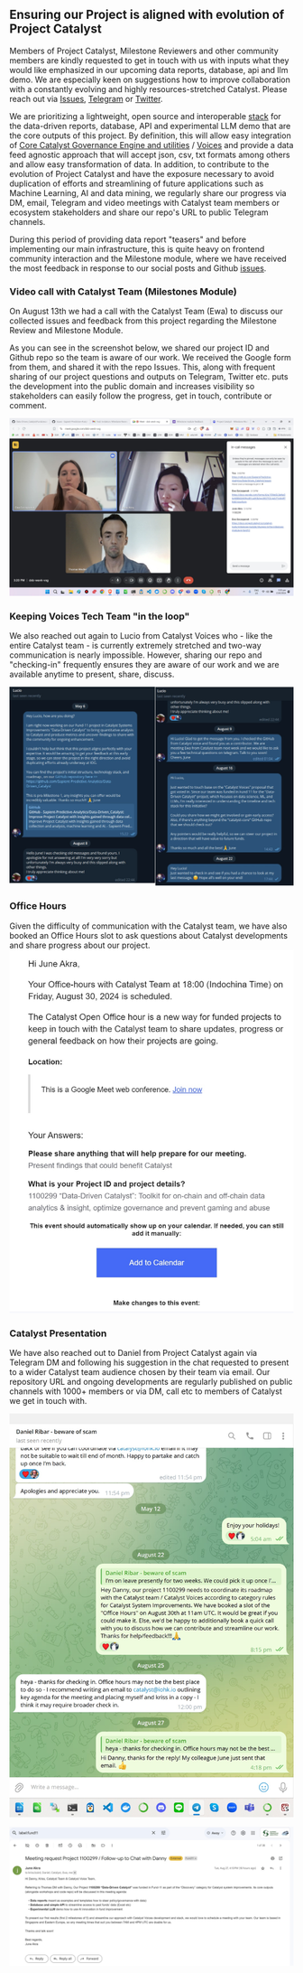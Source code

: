 ## Ensuring our Project is aligned with evolution of Project Catalyst 

Members of Project Catalyst, Milestone Reviewers and other community members are kindly requested to get in touch with us with inputs what they would like emphasized in our upcoming data reports, database, api and llm demo. We are especially keen on suggestions how to improve collaboration with a constantly evolving and highly resources-stretched Catalyst. Please reach out via [Issues](https://github.com/Sapient-Predictive-Analytics/Data-Driven_Catalyst/issues), [Telegram](https://t.me/DeveloperEcosystem) or [Twitter](https://x.com/SapientSwarm).

We are prioritizing a lightweight, open source and interoperable [stack](https://github.com/Sapient-Predictive-Analytics/Data-Driven_Catalyst/blob/main/OSDS.md) for the data-driven reports, database, API and experimental LLM demo that are the core outputs of this project. By definition, this will allow easy integration of [Core Catalyst Governance Engine and utilities](https://github.com/input-output-hk/catalyst-core) / [Voices](https://github.com/input-output-hk/catalyst-voices) and provide a data feed agnostic approach that will accept json, csv, txt formats among others and allow easy transformation of data. In addition, to contribute to the evolution of Project Catalyst and have the exposure necessary to avoid duplication of efforts and streamlining of future applications such as Machine Learning, AI and data mining, we regularly share our progress via DM, email, Telegram and video meetings with Catalyst team members or ecosystem stakeholders and share our repo's URL to public Telegram channels.

During this period of providing data report "teasers" and before implementing our main infrastructure, this is quite heavy on frontend community interaction and the Milestone module, where we have received the most feedback in response to our social posts and Github [issues](https://github.com/Sapient-Predictive-Analytics/Data-Driven_Catalyst/issues).


### Video call with Catalyst Team (Milestones Module)
On August 13th we had a call with the Catalyst Team (Ewa) to discuss our collected issues and feedback from this project regarding the Milestone Review and Milestone Module.

As you can see in the screenshot below, we shared our project ID and Github repo so the team is aware of our work. We received the Google form from them, and shared it with the repo Issues. This, along with frequent sharing of our project questions and outputs on Telegram, Twitter etc. puts the development into the public domain and increases visibility so stakeholders can easily follow the progress, get in touch, contribute or comment.

![Meet](https://github.com/Sapient-Predictive-Analytics/Data-Driven_Catalyst/blob/main/Workshop/catalyst/googleMeet.jpg)


### Keeping Voices Tech Team "in the loop"
We also reached out again to Lucio from Catalyst Voices who - like the entire Catalyst team - is currently extremely stretched and two-way communication is nearly impossible. However, sharing our repo and "checking-in" frequently ensures they are aware of our work and we are available anytime to present, share, discuss.

![TgLB](https://github.com/Sapient-Predictive-Analytics/Data-Driven_Catalyst/blob/main/Workshop/catalyst/telegramlb.jpg)


### Office Hours
Given the difficulty of communication with the Catalyst team, we have also booked an Office Hours slot to ask questions about Catalyst developments and share progress about our project.
![OH](https://github.com/Sapient-Predictive-Analytics/Data-Driven_Catalyst/blob/main/Workshop/catalyst/officeHours%20(1).jpg)


### Catalyst Presentation
We have also reached out to Daniel from Project Catalyst again via Telegram DM and following his suggestion in the chat requested to present to a wider Catalyst team audience chosen by their team via email. Our repository URL and ongoing developments are regularly published on public channels with 1000+ members or via DM, call etc to members of Catalyst we get in touch with.

![TgDR](https://github.com/Sapient-Predictive-Analytics/Data-Driven_Catalyst/blob/main/Workshop/catalyst/ribartg.jpg)

![email](https://github.com/Sapient-Predictive-Analytics/Data-Driven_Catalyst/blob/main/Workshop/catalyst/emailCatT.jpg)
